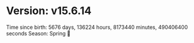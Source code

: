 # Version: v15.6.14
Time since birth: 5676 days, 136224 hours, 8173440 minutes, 490406400 seconds
Season: Spring 🌸
